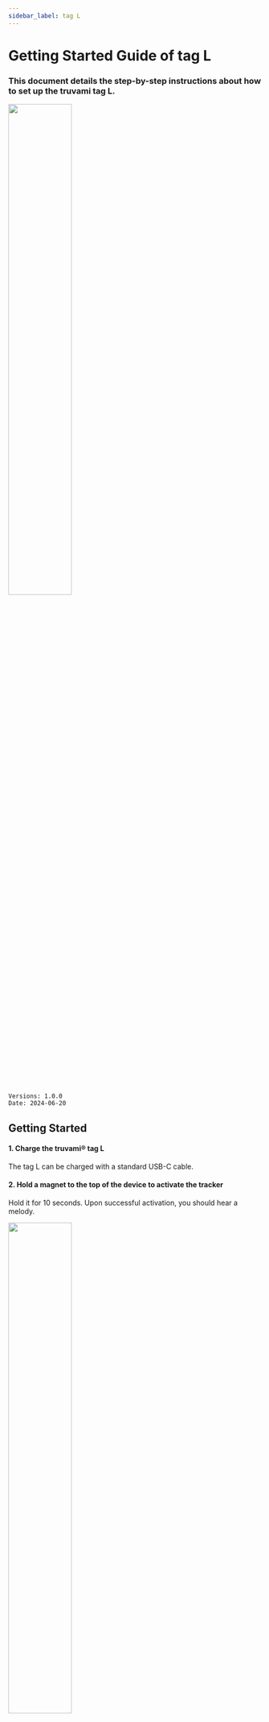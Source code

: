 ```yaml
---
sidebar_label: tag L
---
```


# Getting Started Guide of tag L

### This document details the step-by-step instructions about how to set up the truvami tag L.


<!-- ![Bild 1](/img/getting-started-imgs/tag_L_side.png) -->
<img src="/img/getting-started-imgs/tag_L_side.webp" width="50%" height="auto"/>

```
Versions: 1.0.0
Date: 2024-06-20
```

## Getting Started

#### 1. Charge the truvami® tag L
The tag L can be charged with a standard USB-C cable. 

#### 2. Hold a magnet to the top of the device to activate the tracker
Hold it for 10 seconds. Upon successful activation, you should hear a melody.

<img src="/img/getting-started-imgs/tag_L_front_magnet.webp" width="50%" height="auto"/>

#### 3. Click on the activation link that you have received by email

it will take you to the https://dashboard.truvami.com page where you can set your
password

<!-- ![Bild 2](/img/getting-started-imgs/NowYourTrackingJourneyBegins.webp)-->
<img src="/img/getting-started-imgs/NowYourTrackingJourneyBegins.webp" width="75%" height="auto"/>


## Troubleshooting

In the event that the device fails to join, consider the following list of workarounds:

#### 1. Check your LoRaWAN coverage.
If applicable, plug in your LoRaWAN Gateway. In case you have your own network server, check on there if data is coming through.

#### 2. Check if battery is fully charged: 
Try charging it with a standard USB-C cable and try again from step 2.

#### 3. Submit a ticket to the truvami team, and we will provide support as promptly as possible. 
In order to do so, write an email to our technical support team: hey@truvami.com
